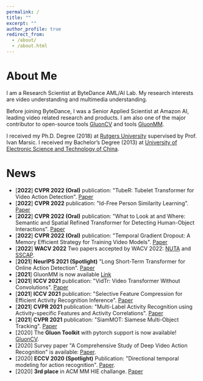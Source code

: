```yaml
---
permalink: /
title: ""
excerpt: ""
author_profile: true
redirect_from: 
  - /about/
  - /about.html
---
```


# About Me
I am a Research Scientist at ByteDance AML/AI Lab.
My research interests are video understanding and multimedia understanding. 

Before joining ByteDance, I was a Senior Applied Scientist at Amazon AI, leading video related research and products. 
I am also one of the major contributor to open-source tools [GluonCV](https://cv.gluon.ai/) and tools [GluonMM](https://github.com/amazon-research/gluonmm).

I received my Ph.D. Degree (2018) at [Rutgers University](https://www.rutgers.edu/) supervised by Prof. Ivan Marsic.
I received my Bachelor’s Degree (2013) at [University of Electronic Science and Technology of China](https://www.uestc.edu.cn/).


# News
* [**2022**] **CVPR 2022 (Oral)** publication: "TubeR: Tubelet Transformer for Video Action Detection". [Paper](https://arxiv.org/abs/2104.00969)
* [**2022**] **CVPR 2022** publication: "Id-Free Person Similarity Learning". [Paper](to_be_updated)
* [**2022**] **CVPR 2022 (Oral)** publication: "What to Look at and Where: Semantic and Spatial Refined Transformer for Detecting Human-Object Interactions". [Paper](to_be_updated)
* [**2022**] **CVPR 2022 (Oral)** publication: "Temporal Gradient Dropout: A Memory Efficient Strategy for Training Video Models". [Paper](https://arxiv.org/pdf/2203.16755.pdf)
* [**2022**] **WACV 2022** Two papers accepted by WACV 2022: [NUTA](https://arxiv.org/pdf/2012.08041.pdf) and [SSCAP](https://arxiv.org/pdf/2105.14158.pdf).
* [**2021**] **NeurIPS 2021 (Spotlight)** "Long Short-Term Transformer for Online Action Detection". [Paper](https://arxiv.org/abs/2107.03377)
* [**2021**] GluonMM is now available [Link](https://github.com/amazon-research/gluonmm)
* [**2021**] **ICCV 2021** publication: "VidTr: Video Transformer Without Convolutions". [Paper](https://arxiv.org/abs/2104.11746)
* [**2021**] **ICCV 2021** publication: "Selective Feature Compression for Efficient Activity Recognition Inference". [Paper](https://arxiv.org/pdf/2104.00179.pdf)
* [**2021**] **CVPR 2021** publication: "Multi-Label Activity Recognition using Activity-specific Features and Activity Correlations". [Paper](https://openaccess.thecvf.com/content/CVPR2021/papers/Zhang_Multi-Label_Activity_Recognition_Using_Activity-Specific_Features_and_Activity_Correlations_CVPR_2021_paper.pdf)
* [**2021**] **CVPR 2021** publication: "SiamMOT: Siamese Multi-Object Tracking". [Paper](https://openaccess.thecvf.com/content/CVPR2021/papers/Shuai_SiamMOT_Siamese_Multi-Object_Tracking_CVPR_2021_paper.pdf)
* [2020] The **Gluon Toolkit** with pytorch support is now available! [GluonCV](https://cv.gluon.ai/).
* [2020] Survey paper "A Comprehensive Study of Deep Video Action Recognition" is available: [Paper](https://arxiv.org/abs/2012.06567).
* [2020] **ECCV 2020 (Spotlight)** Publication: "Directional temporal modeling for action recognition". [Paper](https://assets.amazon.science/67/d7/e6b2da584d57b6928b652fc75fa1/directional-temporal-modeling-for-action-recognition.pdf).
* [2020] **3rd place** in ACM MM HIE challange. [Paper](https://dl.acm.org/doi/abs/10.1145/3394171.3416297)